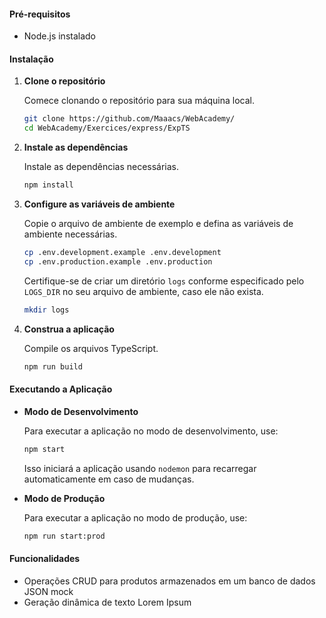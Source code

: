 #### Pré-requisitos

- Node.js instalado

#### Instalação

1. **Clone o repositório**

   Comece clonando o repositório para sua máquina local.

   ```bash
   git clone https://github.com/Maaacs/WebAcademy/
   cd WebAcademy/Exercices/express/ExpTS
   ```

2. **Instale as dependências**

   Instale as dependências necessárias.

   ```bash
   npm install
   ```

3. **Configure as variáveis de ambiente**

   Copie o arquivo de ambiente de exemplo e defina as variáveis de ambiente necessárias.

   ```bash
   cp .env.development.example .env.development
   cp .env.production.example .env.production
   ```

   Certifique-se de criar um diretório `logs` conforme especificado pelo `LOGS_DIR` no seu arquivo de ambiente, caso ele não exista.

   ```bash
   mkdir logs
   ```

4. **Construa a aplicação**

   Compile os arquivos TypeScript.

   ```bash
   npm run build
   ```

#### Executando a Aplicação

- **Modo de Desenvolvimento**

  Para executar a aplicação no modo de desenvolvimento, use:

  ```bash
  npm start
  ```

  Isso iniciará a aplicação usando `nodemon` para recarregar automaticamente em caso de mudanças.

- **Modo de Produção**

  Para executar a aplicação no modo de produção, use:

  ```bash
  npm run start:prod
  ```

#### Funcionalidades

- Operações CRUD para produtos armazenados em um banco de dados JSON mock
- Geração dinâmica de texto Lorem Ipsum
